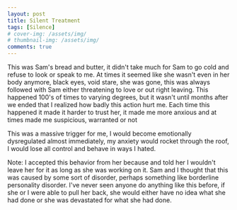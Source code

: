 ```yaml
---
layout: post
title: Silent Treatment
tags: [Silence]
# cover-img: /assets/img/
# thumbnail-img: /assets/img/
comments: true
---
```

This was Sam's bread and butter, it didn't take much for Sam to go cold and refuse to look or speak to me. At times it seemed like she wasn't even in her body anymore, black eyes, void stare, she was gone, this was always followed with Sam either threatening to love or out right leaving. This happened 100's of times to varying degrees, but it wasn't until months after we ended that I realized how badly this action hurt me. Each time this happened it made it harder to trust her, it made me more anxious and at times made me suspicious, warranted or not  

This was a massive trigger for me, I would become emotionally dysregulated almost immediately, my anxiety would rocket through the roof, I would lose all control and behave in ways I hated.

Note: I accepted this behavior from her because and told her I wouldn't leave her for it as long as she was working on it. Sam and I thought that this was caused by some sort of disorder, perhaps something like borderline personality disorder. I've never seen anyone do anything like this before, if she or I were able to pull her back, she would either have no idea what she had done or she was devastated for what she had done.
